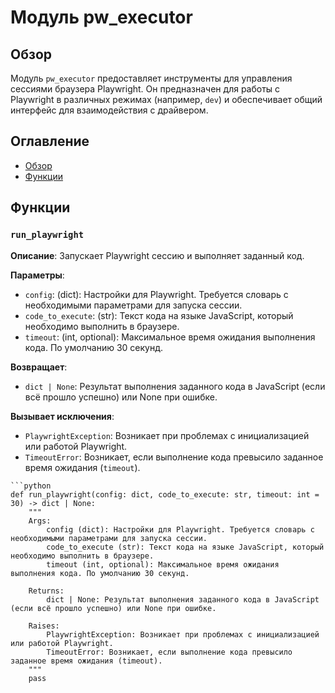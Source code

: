 # Модуль pw_executor

## Обзор

Модуль `pw_executor` предоставляет инструменты для управления сессиями браузера Playwright.  Он предназначен для работы с Playwright в различных режимах (например, `dev`) и обеспечивает общий интерфейс для взаимодействия с драйвером.

## Оглавление

* [Обзор](#обзор)
* [Функции](#функции)


## Функции

### `run_playwright`

**Описание**: Запускает Playwright сессию и выполняет заданный код.

**Параметры**:
- `config`: (dict): Настройки для Playwright. Требуется словарь с необходимыми параметрами для запуска сессии.
- `code_to_execute`: (str): Текст кода на языке JavaScript, который необходимо выполнить в браузере.
- `timeout`: (int, optional): Максимальное время ожидания выполнения кода. По умолчанию 30 секунд.

**Возвращает**:
- `dict | None`: Результат выполнения заданного кода в JavaScript (если всё прошло успешно) или None при ошибке.

**Вызывает исключения**:
- `PlaywrightException`: Возникает при проблемах с инициализацией или работой Playwright.
- `TimeoutError`: Возникает, если выполнение кода превысило заданное время ожидания (`timeout`).
```
```python
def run_playwright(config: dict, code_to_execute: str, timeout: int = 30) -> dict | None:
    """
    Args:
        config (dict): Настройки для Playwright. Требуется словарь с необходимыми параметрами для запуска сессии.
        code_to_execute (str): Текст кода на языке JavaScript, который необходимо выполнить в браузере.
        timeout (int, optional): Максимальное время ожидания выполнения кода. По умолчанию 30 секунд.

    Returns:
        dict | None: Результат выполнения заданного кода в JavaScript (если всё прошло успешно) или None при ошибке.

    Raises:
        PlaywrightException: Возникает при проблемах с инициализацией или работой Playwright.
        TimeoutError: Возникает, если выполнение кода превысило заданное время ожидания (timeout).
    """
    pass
```